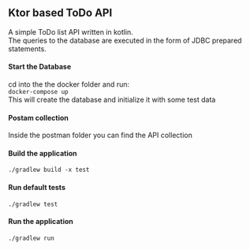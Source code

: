 ## Ktor based ToDo API

A simple ToDo list API written in kotlin. <br>
The queries to the database are executed in the form of JDBC prepared statements.

#### Start the Database
cd into the the docker folder and run: <br>
```docker-compose up```
<br>
This will create the database and initialize it with some test data

#### Postam collection
Inside the postman folder you can find the API collection

#### Build the application
```./gradlew build -x test```

#### Run default tests
```./gradlew test```

#### Run the application
```./gradlew run```
